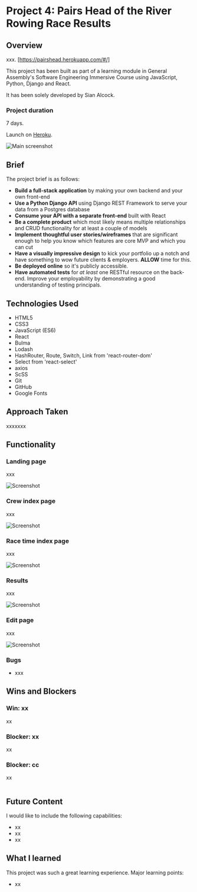 # **Project 4: Pairs Head of the River Rowing Race Results**

## Overview
xxx. [https://pairshead.herokuapp.com/#/]

This project has been built as part of a learning module in General Assembly's Software Engineering Immersive Course using JavaScript, Python, Django and React.

It has been solely developed by Sian Alcock.

### Project duration
7 days.

Launch on [Heroku](https://pairshead.herokuapp.com/#/).

![Main screenshot](/readme-assets/xxx.png)

## Brief

The project brief is as follows:

* **Build a full-stack application** by making your own backend and your own front-end
* **Use a Python Django API** using Django REST Framework to serve your data from a Postgres database
* **Consume your API with a separate front-end** built with React
* **Be a complete product** which most likely means multiple relationships and CRUD functionality for at least a couple of models
* **Implement thoughtful user stories/wireframes** that are significant enough to help you know which features are core MVP and which you can cut
* **Have a visually impressive design** to kick your portfolio up a notch and have something to wow future clients & employers. **ALLOW** time for this.
* **Be deployed online** so it's publicly accessible.
* **Have automated tests** for _at least_ one RESTful resource on the back-end. Improve your employability by demonstrating a good understanding of testing principals.

## Technologies Used

* HTML5
* CSS3
* JavaScript (ES6)
* React
* Bulma
* Lodash
* HashRouter, Route, Switch, Link  from 'react-router-dom'
* Select from 'react-select'
* axios
* ScSS
* Git
* GitHub
* Google Fonts


## Approach Taken

xxxxxxx

## Functionality

### Landing page
xxx

![Screenshot](/readme-assets/xxx.png)

### Crew index page
xxx

![Screenshot](/readme-assets/xxx.png)

### Race time index page
xxx

![Screenshot](/readme-assets/xxx.png)

### Results
xxx

![Screenshot](/readme-assets/xxx.png)

### Edit page
xxx


![Screenshot](/readme-assets/xxx.png)


### Bugs

* xxx


## Wins and Blockers

### Win: xx

xx

### Blocker: xx

xx

### Blocker: cc

xx

```JavaScript


```

## Future Content

I would like to include the following capabilities:
* xx
* xx
* xx


## What I learned

This project was such a great learning experience.  Major learning points:
* xx
